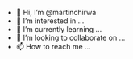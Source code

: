 - 👋 Hi, I’m @martinchirwa
- 👀 I’m interested in ...
- 🌱 I’m currently learning ...
- 💞️ I’m looking to collaborate on ...
- 📫 How to reach me ...

<!---
martinchirwa/martinchirwa is a ✨ special ✨ repository because its `README.md` (this file) appears on your GitHub profile.
You can click the Preview link to take a look at your changes.
--->
